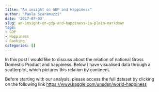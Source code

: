 ```yaml
---
title: "An insight on GDP and Happiness"
author: "Paola Scaramuzzi"
date: '2017-07-03'
slug: an-insight-on-gdp-and-happiness-in-plain-markdown
tags:
- GDP
- Happiness
- Ranking
categories: []
---
```



In this post I would like to discuss about the relation of national Gross Domestic Product and happiness. Below I have visualised data through a scatterplot, which pictures this relation by continent.


Before starting with our analysis, please access the full dataset by clicking on the following link https://www.kaggle.com/unsdsn/world-happiness





